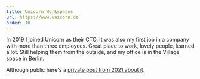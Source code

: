 ```yaml
---
title: Unicorn Workspaces
url: https://www.unicorn.de
order: 10
---
```


In 2019 I joined Unicorn as their CTO. It was also my first job in a company with more than three employees. Great place to work, lovely people, learned a lot. Still helping them from the outside, and my office is in the Village space in Berlin. 

Although public here's a [private post from 2021 about it](https://www.unicorn.de/media/uploads/unicornworkspaces-blog-durchdentagmit-oskar-en.jpg).
